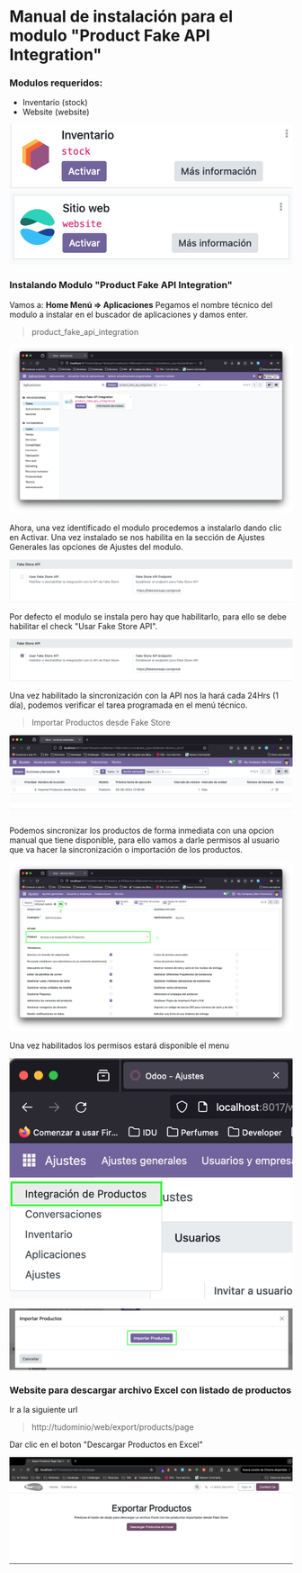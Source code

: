 # Manual de instalación para el modulo "Product Fake API Integration"

### Modulos requeridos:

- Inventario (stock)
- Website (website)

![Inventario](./static/img/1.png)
![Website](./static/img/9.png)

### Instalando Modulo "Product Fake API Integration"

Vamos a:
**Home Menú => Aplicaciones**
Pegamos el nombre técnico del modulo a instalar en el buscador de aplicaciones y damos enter.

> product_fake_api_integration

![Imagen buscar modulo](./static/img/2.png)

Ahora, una vez identificado el modulo procedemos a instalarlo dando clic en Activar.
Una vez instalado se nos habilita en la sección de Ajustes Generales las opciones de Ajustes del modulo.

![Imagen ajustes modulo](./static/img/3.png)

Por defecto el modulo se instala pero hay que habilitarlo, para ello se debe habilitar el check "Usar Fake Store API".

![Imagen check ajustes modulo](./static/img/4.png)

Una vez habilitado la sincronización con la API nos la hará cada 24Hrs (1 día), podemos verificar el tarea programada en el menú técnico.

> Importar Productos desde Fake Store

![Imagen cron modulo](./static/img/5.png)

Podemos sincronizar los productos de forma inmediata con una opcion manual que tiene disponible, para ello vamos a darle permisos al usuario que va hacer la sincronización o importación de los productos.

![Imagen permiso modulo](./static/img/6.png)

Una vez habilitados los permisos estará disponible el menu

![Imagen menu modulo](./static/img/7.png)

![Imagen importación modulo](./static/img/8.png)

### Website para descargar archivo Excel con listado de productos

Ir a la siguiente url

> http://tudominio/web/export/products/page

Dar clic en el boton "Descargar Productos en Excel"

![website descarga](./static/img/10.png)
